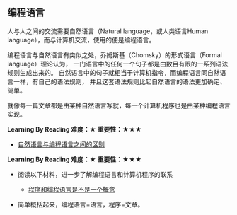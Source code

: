 ## 编程语言

人与人之间的交流需要自然语言（Natural language，或人类语言Human language），而与计算机交流，使用的便是编程语言。

编程语言与自然语言有类似之处，乔姆斯基（Chomsky）的形式语言（Formal language）理论认为，
一门语言中的任何一个句子都是由数目有限的一系列语法规则生成出来的。
自然语言中的句子就相当于计算机指令，而编程语言同自然语言一样，有自己的语法规则，
并且这套语法规则比起自然语言的语法更加确定、简单。

就像每一篇文章都是由某种自然语言写就，每一个计算机程序也是由某种编程语言实现。

**Learning By Reading 难度：★ 重要性：★★★**

- [自然语言与编程语言之间的区别](https://akaedu.github.io/book/intro.naturalformal.html)

**Learning By Reading 难度：★ 重要性：★★★**

- 阅读以下材料，进一步了解编程语言和计算机程序的联系

	- [程序和编程语言是不是一个概念](https://zhidao.baidu.com/question/96230010.html)

- 简单概括起来，编程语言=语言，程序=文章。
